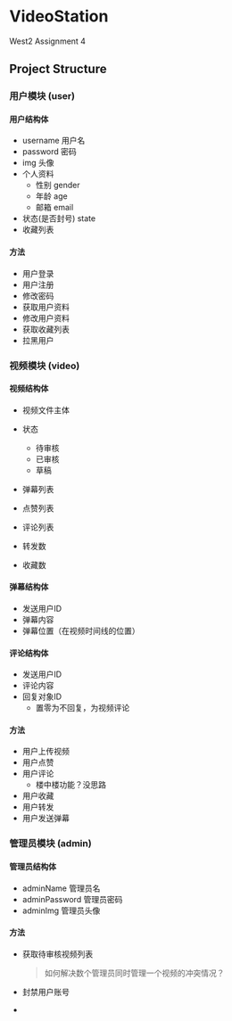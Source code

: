 # VideoStation
West2 Assignment 4

## Project Structure

### 用户模块 (user)

#### 用户结构体
- username 用户名
- password 密码
- img 头像
- 个人资料
    - 性别 gender
    - 年龄 age
    - 邮箱 email
- 状态(是否封号) state
- 收藏列表

#### 方法

- 用户登录
- 用户注册
- 修改密码
- 获取用户资料
- 修改用户资料
- 获取收藏列表
- 拉黑用户

### 视频模块 (video)

#### 视频结构体

- 视频文件主体

- 状态
    - 待审核
    - 已审核
    - 草稿
- 弹幕列表
- 点赞列表
- 评论列表
- 转发数
- 收藏数

#### 弹幕结构体

- 发送用户ID
- 弹幕内容
- 弹幕位置（在视频时间线的位置）

#### 评论结构体

- 发送用户ID
- 评论内容
- 回复对象ID
    - 置零为不回复，为视频评论

#### 方法

- 用户上传视频
- 用户点赞
- 用户评论
    - 楼中楼功能？没思路
- 用户收藏
- 用户转发
- 用户发送弹幕

### 管理员模块 (admin)

#### 管理员结构体

- adminName 管理员名
- adminPassword 管理员密码
- adminImg 管理员头像

#### 方法

- 获取待审核视频列表

  > 如何解决数个管理员同时管理一个视频的冲突情况？

- 封禁用户账号

- 